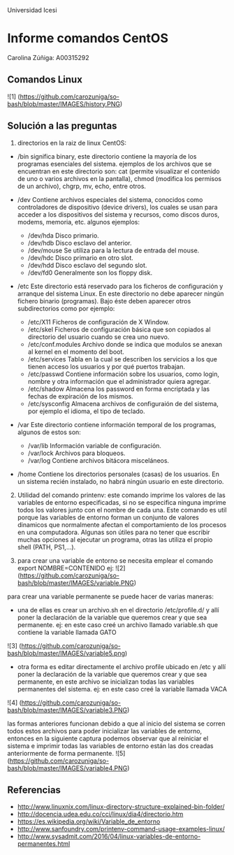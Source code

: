 Universidad Icesi

# Informe comandos CentOS

 Carolina Zúñiga: A00315292

## Comandos Linux

![1] (https://github.com/carozuniga/so-bash/blob/master/IMAGES/history.PNG)

## Solución a las preguntas 

1. directorios en la raiz de linux CentOS:

  - /bin
  significa binary, este directorio contiene la mayoría de los programas  esenciales del sistema. ejemplos de los archivos que se encuentran en este directorio son: cat (permite visualizar el contenido de uno o varios archivos en la pantalla), chmod (modifica los permisos de un archivo), chgrp, mv, echo, entre otros.
  
  - /dev 
  Contiene archivos especiales del sistema, conocidos como controladores de dispositivo (device drivers), los cuales se usan para acceder a los dispositivos del sistema y recursos, como discos duros, modems, memoria, etc. algunos ejemplos: 
    - /dev/hda Disco primario.
    - /dev/hdb Disco esclavo del anterior.
    - /dev/mouse Se utiliza para la lectura de entrada del mouse.
    - /dev/hdc Disco primario en otro slot.
    - /dev/hdd Disco esclavo del segundo slot.
    - /dev/fd0 Generalmente son los floppy disk.
    
  - /etc 
  Este directorio está reservado para los ficheros de configuración y arranque del sistema Linux. En este directorio no debe aparecer ningún fichero binario (programas). Bajo éste deben aparecer otros subdirectorios como por ejemplo:

    - /etc/X11 Ficheros de configuración de X Window.
    - /etc/skel Ficheros de configuración básica que son copiados al directorio del usuario cuando se crea uno nuevo.
    - /etc/conf.modules Archivo donde se indica que modulos se anexan al kernel en el momento del boot.
    - /etc/services Tabla en la cual se describen los servicios a los que tienen acceso los usuarios y por qué puertos trabajan.
    - /etc/passwd Contiene información sobre los usuarios, como login, nombre y otra información que el administrador quiera agregar.
    - /etc/shadow Almacena los password en forma encriptada y las fechas de expiración de los mismos.
    - /etc/sysconfig Almacena archivos de configuraión de del sistema, por ejemplo el idioma, el tipo de teclado.
    
  - /var Este directorio contiene información temporal de los programas, algunos de estos son:

    - /var/lib Información variable de configuración.
    - /var/lock Archivos para bloqueos.
    - /var/log Contiene archivos bitácora misceláneos.
  
  - /home Contiene los directorios personales (casas) de los usuarios. En un sistema recién instalado, no habrá ningún usuario en este directorio.
  
2. Utilidad del comando printenv:
este comando imprime los valores de las variables de entorno especificadas, si no se especifica ninguna imprime todos los valores junto con el nombre de cada una.
Este comando es util porque las variables de entorno forman un conjunto de valores dinamicos que normalmente afectan el comportamiento de los procesos en una computadora.  Algunas son útiles para no tener que escribir muchas opciones al ejecutar un programa, otras las utiliza el propio shell (PATH, PS1,…). 

3. para crear una variable de entorno se necesita emplear el comando export NOMBRE=CONTENIDO 
ej: 
![2] (https://github.com/carozuniga/so-bash/blob/master/IMAGES/variable.PNG)

para crear una variable permanente se puede hacer de varias maneras: 
- una de ellas es crear un archivo.sh en el directorio /etc/profile.d/ y allí poner la declaración de la variable que queremos crear y que sea permanente.
 ej: en este caso creé un archivo llamado variable.sh que contiene la variable llamada GATO
 
 ![3] (https://github.com/carozuniga/so-bash/blob/master/IMAGES/variable5.png)

- otra forma es editar directamente el archivo profile ubicado en /etc y allí poner la declaración de la variable que queremos crear y que sea permanente, en este archivo se inicializan todas las variables permanentes del sistema. 
 ej: en este caso creé la variable llamada VACA

 ![4] (https://github.com/carozuniga/so-bash/blob/master/IMAGES/variable3.PNG)

 las formas anteriores funcionan debido a que al inicio del sistema se corren todos estos archivos para poder inicializar las variables de entorno, entonces en la siguiente captura podemos observar que al reiniciar el sistema e imprimir todas las variables de entorno están las dos creadas anteriormente de forma permanente. 
 ![5] (https://github.com/carozuniga/so-bash/blob/master/IMAGES/variable4.PNG)




## Referencias 

- http://www.linuxnix.com/linux-directory-structure-explained-bin-folder/
- http://docencia.udea.edu.co/cci/linux/dia4/directorio.htm
- https://es.wikipedia.org/wiki/Variable_de_entorno
- http://www.sanfoundry.com/printenv-command-usage-examples-linux/
- http://www.sysadmit.com/2016/04/linux-variables-de-entorno-permanentes.html
    
